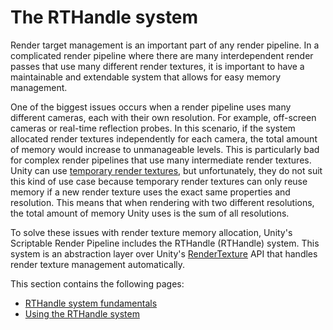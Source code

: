 # The RTHandle system

Render target management is an important part of any render pipeline. In a complicated render pipeline where there are many interdependent render passes that use many different render textures, it is important to have a maintainable and extendable system that allows for easy memory management.


One of the biggest issues occurs when a render pipeline uses many different cameras, each with their own resolution. For example, off-screen cameras or real-time reflection probes. In this scenario, if the system allocated render textures independently for each camera, the total amount of memory would increase to unmanageable levels. This is particularly bad for complex render pipelines that use many intermediate render textures. Unity can use [temporary render textures](https://docs.unity3d.com/ScriptReference/RenderTexture.GetTemporary.html), but unfortunately, they do not suit this kind of use case because temporary render textures can only reuse memory if a new render texture uses the exact same properties and resolution. This means that when rendering with two different resolutions, the total amount of memory Unity uses is the sum of all resolutions.

To solve these issues with render texture memory allocation, Unity's Scriptable Render Pipeline includes the RTHandle (RTHandle) system. This system is an abstraction layer over Unity's [RenderTexture](https://docs.unity3d.com/ScriptReference/RenderTexture.html) API that handles render texture management automatically.

This section contains the following pages:

- [RTHandle system fundamentals](rthandle-system-fundamentals.md)
- [Using the RTHandle system](rthandle-system-using.md)
